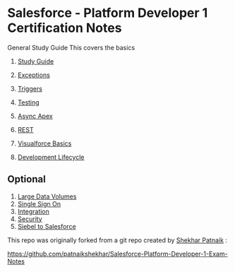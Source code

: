 # Salesforce - Platform Developer 1 Certification Notes

General Study Guide
This covers the basics
1. [Study Guide](https://github.com/Rsalyme/Salesforce-Platform-Developer-1-Exam-Notes/edit/master/GeneralStudyGuide.md)

1. [Exceptions](https://github.com/Rsalyme/Salesforce-Platform-Developer-1-Exam-Notes/blob/master/exceptions.md)
2. [Triggers](https://github.com/Rsalyme/Salesforce-Platform-Developer-1-Exam-Notes/blob/master/triggers.md)
3. [Testing](https://github.com/Rsalyme/Salesforce-Platform-Developer-1-Exam-Notes/blob/master/testing.md)
4. [Async Apex](https://github.com/Rsalyme/Salesforce-Platform-Developer-1-Exam-Notes/blob/master/async.md)
5. [REST](https://github.com/Rsalyme/Salesforce-Platform-Developer-1-Exam-Notes/blob/master/rest.md)
6. [Visualforce Basics](https://github.com/Rsalyme/Salesforce-Platform-Developer-1-Exam-Notes/blob/master/vf_basics.md)
7. [Development Lifecycle](https://github.com/Rsalyme/Salesforce-Platform-Developer-1-Exam-Notes/blob/master/lifecycle.md)

## Optional
1. [Large Data Volumes](https://github.com/Rsalyme/Salesforce-Platform-Developer-1-Exam-Notes/blob/master/ldv.md)
2. [Single Sign On](https://github.com/Rsalyme/Salesforce-Platform-Developer-1-Exam-Notes/blob/master/sso.md)
3. [Integration](https://github.com/Rsalyme/Salesforce-Platform-Developer-1-Exam-Notes/blob/master/integration.md)
4. [Security](https://github.com/Rsalyme/Salesforce-Platform-Developer-1-Exam-Notes/blob/master/security.md)
5. [Siebel to Salesforce](https://github.com/Rsalyme/Salesforce-Platform-Developer-1-Exam-Notes/blob/master/siebel.md)

This repo was originally forked from a git repo created by  [Shekhar Patnaik](https://github.com/patnaikshekhar) :

https://github.com/patnaikshekhar/Salesforce-Platform-Developer-1-Exam-Notes

